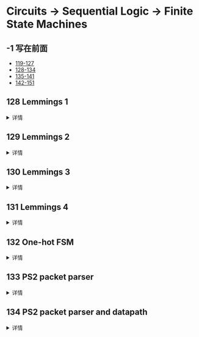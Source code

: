 # Circuits -> Sequential Logic -> Finite State Machines

## -1 写在前面
- [119-127](./readme_0.md)
- [128-134](./readme_1.md)
- [135-141](./readme_2.md)
- [142-151](./readme_3.md)

## 128 Lemmings 1
<details>
<summary>详情</summary>

Lemmings 游戏涉及大脑相当简单的小动物。如此简单，我们将使用有限状态机对其进行建模。  
在旅鼠的 2D 世界中，旅鼠可以处于以下两种状态之一：向左行走或向右行走。
如果遇到障碍物，它会切换方向。特别是，如果 Lemming 撞到左边，它会向右走。如果它撞到右边，它会向左走。如果同时撞到两边，还是会换方向。 

实现一个具有两个状态、两个输入和一个输出的摩尔状态机来模拟这种行为。  
![](./images/5.jpg)  

**分析**  
重置，旅鼠向左走。  
向左走，遇到bump_left，则向右走。    

**答案**  
```
module top_module(
    input clk,
    input areset,    // Freshly brainwashed Lemmings walk left.
    input bump_left,
    input bump_right,
    output walk_left,
    output walk_right); //  

    parameter LEFT=0, RIGHT=1;
    reg state, next_state;

    always @(*) begin
        case(state)
            LEFT: next_state = bump_left ? RIGHT : LEFT;
            RIGHT: next_state = bump_right ? LEFT : RIGHT;
            default: next_state = LEFT;
        endcase
    end

    always @(posedge clk, posedge areset) begin
        if (areset) state <= LEFT;
        else state <= next_state;
    end

    // Output logic
    assign walk_left = (state == LEFT);
    assign walk_right = (state == RIGHT);

endmodule
```

</details>

## 129 Lemmings 2
<details>
<summary>详情</summary>

除了左右行走之外，如果地面消失在旅鼠脚下，旅鼠还会摔倒（并且可能会“啊啊！”）。  
除了左右行走和碰撞时改变方向，当ground=0时，旅鼠会摔倒并说“啊啊！”。
当地面重新出现时（地面=1），旅鼠将继续沿与坠落前相同的方向行走。
跌倒时被撞不影响行走方向，与地面消失（但尚未跌倒）同一个周期被撞，或仍在跌落中重新出现时，也不影响行走方向。
![](./images/6.jpg)   

**分析**  
本题难点在于，如何保存左右行走的状态。  
直接无脑空中左行走、空中右行走。

**答案**  
```
module top_module(
    input clk,
    input areset,    // Freshly brainwashed Lemmings walk left.
    input bump_left,
    input bump_right,
    input ground,
    output walk_left,
    output walk_right,
    output aaah ); 
    
    parameter LEFT=2'b00, RIGHT=2'b01, down_l=2'b10, down_r=2'b11;
    reg [1:0] state, next_state;

    always @(*) begin
        case(state)
            LEFT: next_state = ground ? (bump_left ? RIGHT : LEFT) : down_l;
            RIGHT: next_state = ground ? (bump_right ? LEFT : RIGHT) : down_r;
            down_l: next_state = ground ? LEFT : down_l;
            down_r: next_state = ground ? RIGHT : down_r;
            default: next_state = LEFT;
        endcase
    end

    always @(posedge clk, posedge areset) begin
        if (areset) state <= LEFT;
        else state <= next_state;
    end

    // Output logic
    assign walk_left = (state == LEFT);
    assign walk_right = (state == RIGHT);
    assign aaah = (state == down_l | state == down_r);
    
endmodule
```

</details>

## 130 Lemmings 3
<details>
<summary>详情</summary>

除了步行和跌倒之外，有时还可以告诉诱饵做有用的事情，例如挖掘（挖掘= 1时它开始挖掘）。
如果旅鼠当前在地面上行走（地面=1 并且没有下落），它可以挖掘，并且会继续挖掘直到它到达另一边（地面=0）。
到那时，由于没有地面，它会掉下来（啊啊！），然后一旦再次撞到地面，就继续沿原来的方向行走。
与坠落一样，挖掘时被撞到没有效果，并且在坠落或没有地面时被告知要挖掘被忽略。
 
![](./images/7.jpg)  

**分析**  
于129类似，再加两个状态。

**答案**  
```
module top_module(
    input clk,
    input areset,    // Freshly brainwashed Lemmings walk left.
    input bump_left,
    input bump_right,
    input ground,
    input dig,
    output walk_left,
    output walk_right,
    output aaah,
    output digging ); 
    
    parameter LEFT=3'b000, RIGHT=3'b001, down_l=3'b010, down_r=3'b011, DIG_L=3'b100, DIG_R=3'b101;
    reg [2:0] state, next_state;

    always @(*) begin
        case(state)
            LEFT: next_state = ground ? (dig ? DIG_L : (bump_left ? RIGHT : LEFT)) : down_l;
            RIGHT: next_state = ground ? (dig ? DIG_R : (bump_right ? LEFT : RIGHT)) : down_r;
            DIG_L : next_state = ground ? DIG_L : down_l;
            DIG_R : next_state = ground ? DIG_R : down_r;
            down_l: next_state = ground ? LEFT : down_l;
            down_r: next_state = ground ? RIGHT : down_r;
            default: next_state = LEFT;
        endcase
    end

    always @(posedge clk, posedge areset) begin
        if (areset) state <= LEFT;
        else state <= next_state;
    end

    // Output logic
    assign walk_left = (state == LEFT);
    assign walk_right = (state == RIGHT);
    assign aaah = (state == down_l | state == down_r);
    assign digging = (state == DIG_L | state == DIG_R);

endmodule
```

</details>

## 131 Lemmings 4
<details>
<summary>详情</summary>

虽然旅鼠可以行走、跌倒和挖掘，但旅鼠并非无懈可击。  
如果旅鼠跌落太久然后撞到地面，它可能会飞溅。
特别是，如果 Lemming 跌落超过 20 个时钟周期然后撞到地面，它会飞溅并停止行走、跌落或挖掘（所有 4 个输出变为 0），永远（或直到 FSM 重置）。
旅鼠在落地前可以坠落的距离没有上限。旅鼠只有在落地时才会飞溅；它们不会在半空中飞溅。  

![](./images/8.jpg)  

**分析**  
多一个计数器，多一个状态。

**答案**  
```
module top_module(
    input clk,
    input areset,    // Freshly brainwashed Lemmings walk left.
    input bump_left,
    input bump_right,
    input ground,
    input dig,
    output walk_left,
    output walk_right,
    output aaah,
    output digging ); 
    
    parameter LEFT=3'b000, 
    		  RIGHT=3'b001, 
    	      down_l=3'b010, 
    		  down_r=3'b011, 
    		  DIG_L=3'b100, 
    		  DIG_R=3'b101,
    		  DIE = 3'b111;
    reg [2:0] state, next_state;
    reg [4:0] cnt;

    always @(*) begin
        case(state)
            LEFT: next_state = ground ? (dig ? DIG_L : (bump_left ? RIGHT : LEFT)) : down_l;
            RIGHT: next_state = ground ? (dig ? DIG_R : (bump_right ? LEFT : RIGHT)) : down_r;
            DIG_L : next_state = ground ? DIG_L : down_l;
            DIG_R : next_state = ground ? DIG_R : down_r;
            down_l: next_state = (cnt == 5'd20) ? (ground ? DIE : down_l) : (ground ? LEFT : down_l);
            down_r: next_state = (cnt == 5'd20) ? (ground ? DIE : down_r) : (ground ? RIGHT : down_r);
            DIE: next_state = DIE;
            default: next_state = LEFT;
        endcase
    end

    always @(posedge clk, posedge areset) begin
        if (areset) state <= LEFT;
        else state <= next_state;
    end

    always @(posedge clk, posedge areset) begin
        if(areset) cnt <= 5'd0;
        else if (cnt == 5'd20) begin 
            cnt <= cnt;
        end
        else if (state == down_l | state == down_r)
            cnt = cnt + 1'b1;
        else cnt <= 5'd0;
    end

    // Output logic
    assign walk_left = (state == LEFT);
    assign walk_right = (state == RIGHT);
    assign aaah = (state == down_l | state == down_r);
    assign digging = (state == DIG_L | state == DIG_R);

endmodule
```

</details>

## 132 One-hot FSM
<details>
<summary>详情</summary>

给定以下具有 1 个输入和 2 个输出的状态机：   
![](./images/9.jpg)  
假设此状态机使用 one-hot 编码，其中 state[0] 到 state[9] 分别对应于状态 S0 到 S9。除非另有说明，否则输出为零。

实现状态机的状态转换逻辑和输出逻辑部分（但不是状态触发器）。
您在 state[9:0] 中获得当前状态，并且必须生成 next_state[9:0] 和两个输出。
假设 one-hot 编码，通过检查推导逻辑方程。 （测试台将使用非热输入进行测试，以确保您不会尝试做更复杂的事情）

**分析**  
了解一下按位或。。。

**答案**  
```
module top_module(
    input in,
    input [9:0] state,
    output [9:0] next_state,
    output out1,
    output out2);
    
    assign next_state[0] = ~in & ((|state[4:0]) | (|state[9:7]));
    assign next_state[1] = in & (state[0] | state[8] | state[9]);
    assign next_state[2] = in & state[1];
    assign next_state[3] = in & state[2];
    assign next_state[4] = in & state[3];
    assign next_state[5] = in & state[4];
    assign next_state[6] = in & state[5];
    assign next_state[7] = in & (|state[7:6]);
    assign next_state[8] = ~in & state[5];
    assign next_state[9] = ~in & state[6];
    
    assign out1 = |state[9:8];
    assign out2 = state[9] | state[7];

endmodule
```

</details>

## 133 PS2 packet parser
<details>
<summary>详情</summary>

PS/2 鼠标协议发送三个字节长的消息。
然而，在连续的字节流中，消息的开始和结束位置并不明显。
唯一的指示是每个三字节消息的第一个字节总是有bit[3]=1（但其他两个字节的bit[3]可能是1或0，具体取决于数据）。  
我们想要一个有限状态机，当给定输入字节流时，它将搜索消息边界。
我们将使用的算法是丢弃字节，直到我们看到 bit[3]=1 的字节。
然后我们假设这是消息的字节 1，并在所有 3 个字节都已接收（完成）后发出消息的接收信号。  
FSM 应该在成功接收到每个消息的第三个字节后立即在循环中发出完成信号。
![](./images/10.jpg)  

**分析**  
丢弃字节。。。瞬间不复杂了。。。  
`仅需注意in[3]为1与done的时序关系`  
rush   

**答案**  
```
module top_module(
    input clk,
    input [7:0] in,
    input reset,    // Synchronous reset
    output done); //

    parameter S0=2'b00,
    		  S1=2'b01,
    		  S2=2'b10,
    		  S3=2'b11;
    
    reg [2:0] state,next_state;
    
    always @(*) begin
        case(state)
            S0: next_state = in[3] ? S1 : S0;
            S1: next_state = S2;
            S2: next_state = S3;
            S3: next_state = in[3] ? S1 : S0;
            default: next_state = S0;
        endcase
    end

    always @(posedge clk) begin
        if (reset) state <= S0;
        else state <= next_state;
    end
    
    assign done = (state==S3);

endmodule
```

</details>

## 134 PS2 packet parser and datapath
<details>
<summary>详情</summary>

现在您有了一个状态机，可以识别 PS/2 字节流中的三字节消息，
添加一个数据路径，该路径也将在收到数据包时输出 24 位（3 字节）消息（out_bytes[23:16]是第一个字节，out_bytes[15:8] 是第二个字节，依此类推）。  
 
![](./images/11.jpg)  

**分析**  
需注意：当连续的48位数据需要输出时，如何处理out_bytes的赋值时序。  
想法1：  
使用`temp8`中间量，将符合的`in`缓存到`temp8`中，然后用`temp8`对`temp`赋值。  
遇到的问题：  
注意在什么时候用`temp8`对`temp`赋值！！！！  
想法2：  
输出的`out_bytes`，也就是前面的三字节数据，我们可以一直丢弃数据，`out_bytes`不断的左移`8bit`，需要输出的时候输出即可。
  

**答案**  
注释内容为想法1，现内容为想法2。  
```
module top_module(
    input clk,
    input [7:0] in,
    input reset,    // Synchronous reset
    output [23:0] out_bytes,
    output done); //
    
    parameter S0=2'b00,
    		  S1=2'b01,
    		  S2=2'b10,
    		  S3=2'b11;

    reg [2:0] state,next_state;
    //reg [7:0] temp8;
    reg [23:0] temp;

    always @(*) begin
        case(state)
            S0: begin 
                next_state = in[3] ? S1 : S0;
                //temp8 = in[3] ? in : temp8;
            end
            S1: begin 
                next_state = S2;
                //temp8 = in;
            end
            S2: begin 
                next_state = S3;
                //temp8 = in;
            end
            S3: begin
                next_state = in[3] ? S1 : S0;
                //temp8 = in[3] ? in : temp8;
            end
            default: next_state = S0;
        endcase
    end

    always @(posedge clk) begin
        if (reset) begin 
            state <= S0;
        end
        else state <= next_state;
    end
    
    always @(posedge clk) begin
        if (reset) temp <= 23'd0;
        else temp <= {temp[15:0],in};
    end
    
    /*
    always @(posedge clk) begin
        if (reset) temp <= 24'b0;
        else case(next_state)
            S1: temp[23:16] <= temp8;
            S2: temp[15:8] <= temp8;
            S3: temp[7:0] <= temp8;
            default: temp <= temp;
        endcase
    end
    */

    assign done = (state==S3);
    assign out_bytes = temp;

endmodule
```

</details>


